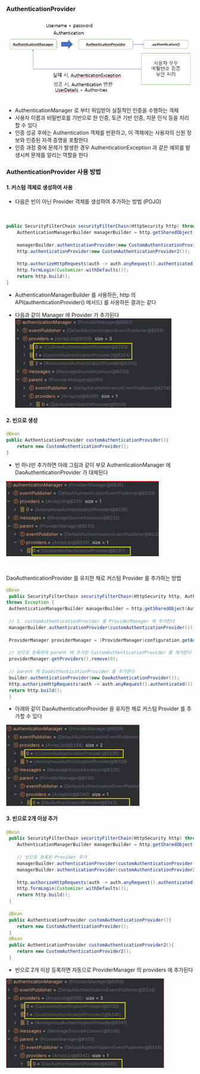 ### AuthenticationProvider 

![img.png](img.png)

- AuthenticationManager 로 부터 위임받아 실질적인 인증을 수행하는 객체 
- 사용자 이름과 비밀번호를 기반으로 한 인증, 토큰 기반 인증, 지문 인식 등을 처리할 수 있다
- 인증 성공 후에는 Authentication 객체를 반환하고, 이 객체에는 사용자의 신원 정보와 인증된 자격 증명을 포함한다
- 인증 과정 중에 문제가 발생한 경우 AuthenticationException 과 같은 예외를 발생시켜 문제를 알리는 역할을 한다

### AuthenticationProvider 사용 방법 


#### 1. 커스텀 객체로 생성하여 사용 

- 다음은 빈이 아닌 Provider 객체를 생성하여 추가하는 방법 (POJO)

```java


public SecurityFilterChain securityFilterChain(HttpSecurity http) throws Exception {
    AuthenticationManagerBuilder managerBuilder = http.getSharedObject(AuthenticationManagerBuilder.class);
    
    managerBuilder.authenticationProvider(new CustomAuthenticationProvider());
    http.authenticationProvider(new CustomAuthenticationProvider2());
    
    http.authorizeHttpRequests(auth -> auth.anyRequest().authenticated());
    http.formLogin(Customizer.withDefaults());
    return http.build();
}
```
- AuthenticationManagerBuilder 를 사용하든, http 의 API(authenticationProvider() 메서드) 를 사용하든 결과는 같다

- 다음과 같이 Manager 에 Provider 가 추가된다
![img_1.png](img_1.png)



#### 2. 빈으로 생성

```JAVA
@Bean
public AuthenticationProvider customAuthenticationProvider(){
    return new CustomAuthenticationProvider();
}
```
- 빈 하나만 추가하면 아래 그림과 같이 부모 AuthenticationManager 에 DaoAuthenticationProvider 가 대체된다

![img_2.png](img_2.png)


<br>


DaoAuthenticationProvider 를 유지한 채로 커스텀 Provider 를 추가하는 방법
```java
@Bean
 public SecurityFilterChain securityFilterChain(HttpSecurity http, AuthenticationManagerBuilder builder, AuthenticationConfiguration configuration) 
throws Exception {
 AuthenticationManagerBuilder managerBuilder = http.getSharedObject(AuthenticationManagerBuilder.class);
 
 // 1. customAuthenticationProvider 를 ProviderManager 에 추가한다 
 managerBuilder.authenticationProvider(customAuthenticationProvider()); 
 
 ProviderManager providerManager = (ProviderManager)configuration.getAuthenticationManager();
 
 // 빈으로 등록하여 parent 에 추가된 CustomAuthenticationProvider 를 제거한다 
 providerManager.getProviders().remove(0);
 
 // parent 에 DaoAuthenticationProvider 를 추가한다
 builder.authenticationProvider(new DaoAuthenticationProvider());
 http.authorizeHttpRequests(auth -> auth.anyRequest().authenticated());
 return http.build();
 }

```

- 아래와 같이 DaoAuthenticationProvider 을 유지한 채로 커스텀 Provider 를 추가할 수 있다 

![img_3.png](img_3.png)


#### 3. 빈으로 2개 이상 추가 

```java
@Bean
 public SecurityFilterChain securityFilterChain(HttpSecurity http) throws Exception {
    AuthenticationManagerBuilder managerBuilder = http.getSharedObject(AuthenticationManagerBuilder.class);
    
    // 빈으로 등록된 Provider 추가 
    managerBuilder.authenticationProvider(customAuthenticationProvider());
    managerBuilder.authenticationProvider(customAuthenticationProvider2());
     
    http.authorizeHttpRequests(auth -> auth.anyRequest().authenticated());
    http.formLogin(Customizer.withDefaults());
    return http.build();
 }
 
 @Bean
 public AuthenticationProvider customAuthenticationProvider(){
    return new CustomAuthenticationProvider();
 }
 @Bean
 public AuthenticationProvider customAuthenticationProvider2(){
    return new CustomAuthenticationProvider2();
 }
```

- 빈으로 2개 이상 등록하면 자동으로 ProviderManager 의 providers 에 추가된다 

![img_4.png](img_4.png)